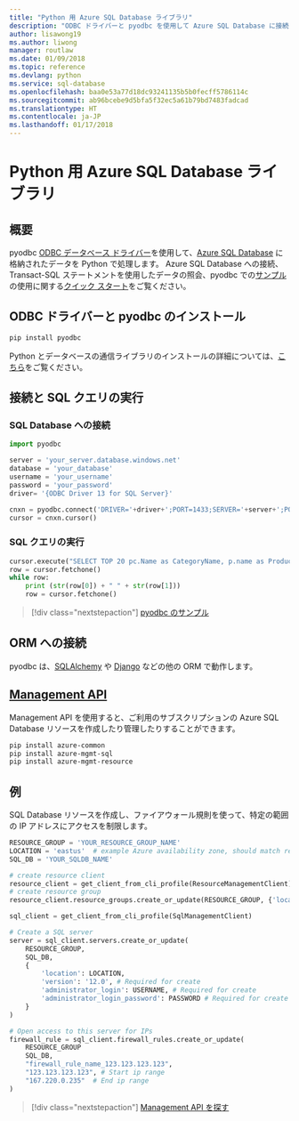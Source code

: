 ```yaml
---
title: "Python 用 Azure SQL Database ライブラリ"
description: "ODBC ドライバーと pyodbc を使用して Azure SQL Database に接続したり、Management API を使用して Azure SQL インスタンスを管理したりします。"
author: lisawong19
ms.author: liwong
manager: routlaw
ms.date: 01/09/2018
ms.topic: reference
ms.devlang: python
ms.service: sql-database
ms.openlocfilehash: baa0e53a77d18dc93241135b5b0fecff5786114c
ms.sourcegitcommit: ab96bcebe9d5bfa5f32ec5a61b79bd7483fadcad
ms.translationtype: HT
ms.contentlocale: ja-JP
ms.lasthandoff: 01/17/2018
---
```

# <a name="azure-sql-database-libraries-for-python"></a>Python 用 Azure SQL Database ライブラリ

## <a name="overview"></a>概要

pyodbc [ODBC データベース ドライバー](https://github.com/mkleehammer/pyodbc/wiki/Drivers-and-Driver-Managers)を使用して、[Azure SQL Database](/azure/sql-database/sql-database-technical-overview) に格納されたデータを Python で処理します。 Azure SQL Database への接続、Transact-SQL ステートメントを使用したデータの照会、pyodbc での[サンプル](https://github.com/mkleehammer/pyodbc/wiki/Getting-started)の使用に関する[クイック スタート](https://docs.microsoft.com/azure/sql-database/sql-database-connect-query-python)をご覧ください。

## <a name="install-odbc-driver-and-pyodbc"></a>ODBC ドライバーと pyodbc のインストール

```bash
pip install pyodbc
```
Python とデータベースの通信ライブラリのインストールの詳細については、[こちら](https://docs.microsoft.com/azure/sql-database/sql-database-connect-query-python#install-the-python-and-database-communication-libraries)をご覧ください。

## <a name="connect-and-execute-a-sql-query"></a>接続と SQL クエリの実行

### <a name="connect-to-a-sql-database"></a>SQL Database への接続

```python
import pyodbc

server = 'your_server.database.windows.net'
database = 'your_database'
username = 'your_username'
password = 'your_password'
driver= '{ODBC Driver 13 for SQL Server}'

cnxn = pyodbc.connect('DRIVER='+driver+';PORT=1433;SERVER='+server+';PORT=1443;DATABASE='+database+';UID='+username+';PWD='+ password)
cursor = cnxn.cursor()
```

### <a name="execute-a-sql-query"></a>SQL クエリの実行

```python
cursor.execute("SELECT TOP 20 pc.Name as CategoryName, p.name as ProductName FROM [SalesLT].[ProductCategory] pc JOIN [SalesLT].[Product] p ON pc.productcategoryid = p.productcategoryid")
row = cursor.fetchone()
while row:
    print (str(row[0]) + " " + str(row[1]))
    row = cursor.fetchone()
```

> [!div class="nextstepaction"]
> [pyodbc のサンプル](https://github.com/mkleehammer/pyodbc/wiki/Getting-started)

## <a name="connecting-to-orms"></a>ORM への接続

pyodbc は、[SQLAlchemy](http://docs.sqlalchemy.org/en/latest/dialects/mssql.html?highlight=pyodbc#module-sqlalchemy.dialects.mssql.pyodbc) や [Django](https://github.com/lionheart/django-pyodbc/) などの他の ORM で動作します。 

## <a name="management-apipythonapioverviewazuresqlmanagementlibrary"></a>[Management API](/python/api/overview/azure/sql/managementlibrary)

Management API を使用すると、ご利用のサブスクリプションの Azure SQL Database リソースを作成したり管理したりすることができます。 

```bash
pip install azure-common
pip install azure-mgmt-sql
pip install azure-mgmt-resource
```

## <a name="example"></a>例

SQL Database リソースを作成し、ファイアウォール規則を使って、特定の範囲の IP アドレスにアクセスを制限します。

```python
RESOURCE_GROUP = 'YOUR_RESOURCE_GROUP_NAME'
LOCATION = 'eastus'  # example Azure availability zone, should match resource group
SQL_DB = 'YOUR_SQLDB_NAME'

# create resource client
resource_client = get_client_from_cli_profile(ResourceManagementClient)
# create resource group
resource_client.resource_groups.create_or_update(RESOURCE_GROUP, {'location': LOCATION})

sql_client = get_client_from_cli_profile(SqlManagementClient)

# Create a SQL server
server = sql_client.servers.create_or_update(
    RESOURCE_GROUP,
    SQL_DB,
    {
        'location': LOCATION,
        'version': '12.0', # Required for create
        'administrator_login': USERNAME, # Required for create
        'administrator_login_password': PASSWORD # Required for create
    }
)

# Open access to this server for IPs
firewall_rule = sql_client.firewall_rules.create_or_update(
    RESOURCE_GROUP
    SQL_DB,
    "firewall_rule_name_123.123.123.123",
    "123.123.123.123", # Start ip range
    "167.220.0.235"  # End ip range
)
```
> [!div class="nextstepaction"]
> [Management API を探す](/python/api/overview/azure/sql/managementlibrary)

